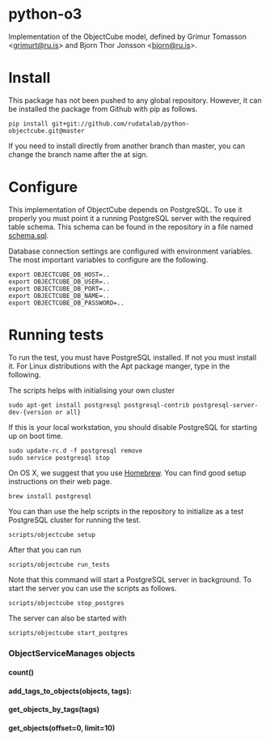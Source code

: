 # python-o3
Implementation of the ObjectCube model, defined by Grimur Tomasson
&lt;grimurt@ru.is> and Bjorn Thor Jonsson &lt;bjorn@ru.is>.

# Install
This package has not been pushed to any global repository. However, it can be
installed the package from Github with pip as follows.

    pip install git+git://github.com/rudatalab/python-objectcube.git@master

If you need to install directly from another branch than master, you can change
the branch name after the at sign.

# Configure
This implementation of ObjectCube depends on PostgreSQL. To use it properly you
must point it a running PostgreSQL server with the required table schema.  This
schema can be found in the repository in a file named
[schema.sql](https://raw.githubusercontent.com/rudatalab/python-objectcube/master/schema.sql).

Database connection settings are configured with environment variables. The
most important variables to configure are the following.

    export OBJECTCUBE_DB_HOST=..
    export OBJECTCUBE_DB_USER=..
    export OBJECTCUBE_DB_PORT=..
    export OBJECTCUBE_DB_NAME=..
    export OBJECTCUBE_DB_PASSWORD=..

# Running tests
To run the test, you must have PostgreSQL installed. If not you must install
it. For Linux distributions with the Apt package manger, type in the following.

The scripts helps with initialising your own cluster

    sudo apt-get install postgresql postgresql-contrib postgresql-server-dev-{version or all}

If this is your local workstation, you should disable PostgreSQL for starting
up on boot time.

    sudo update-rc.d -f postgresql remove
    sudo service postgresql stop

On OS X, we suggest that you use [Homebrew](http://brew.sh/). You can find good
setup instructions on their web page.

    brew install postgresql

You can than use the help scripts in the repository to initialize as a test
PostgreSQL cluster for running the test.
    
    scripts/objectcube setup

After that you can run

    scripts/objectcube run_tests

Note that this command will start a PostgreSQL server in background. To start the server you can
use the scripts as follows.

    scripts/objectcube stop_postgres

The server can also be started with

    scripts/objectcube start_postgres


### ObjectServiceManages objects
#### count()
#### add_tags_to_objects(objects, tags):
#### get_objects_by_tags(tags)
#### get_objects(offset=0, limit=10)

